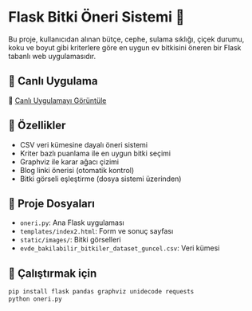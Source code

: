 # Flask Bitki Öneri Sistemi 🌿

Bu proje, kullanıcıdan alınan bütçe, cephe, sulama sıklığı, çiçek durumu, koku ve boyut gibi kriterlere göre en uygun ev bitkisini öneren bir Flask tabanlı web uygulamasıdır.

## 🚀 Canlı Uygulama

🔗 [Canlı Uygulamayı Görüntüle](https://bitki-oneri-sistemi.onrender.com/)

## 🔧 Özellikler
- CSV veri kümesine dayalı öneri sistemi
- Kriter bazlı puanlama ile en uygun bitki seçimi
- Graphviz ile karar ağacı çizimi
- Blog linki önerisi (otomatik kontrol)
- Bitki görseli eşleştirme (dosya sistemi üzerinden)

## 📁 Proje Dosyaları
- `oneri.py`: Ana Flask uygulaması
- `templates/index2.html`: Form ve sonuç sayfası
- `static/images/`: Bitki görselleri
- `evde_bakilabilir_bitkiler_dataset_guncel.csv`: Veri kümesi

## 🚀 Çalıştırmak için
```bash
pip install flask pandas graphviz unidecode requests
python oneri.py
